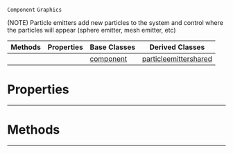  `Component` `Graphics`



(NOTE) Particle emitters add new particles to the system and control where the particles will appear (sphere emitter, mesh emitter, etc)

|Methods|Properties|Base Classes|Derived Classes|
|---|---|---|---|
| | |[component](https://plasmaengine.github.io/PlasmaDocs/Plasma1/C++/code_reference/class_reference/component.md)|[particleemittershared](https://plasmaengine.github.io/PlasmaDocs/Plasma1/C++/code_reference/class_reference/particleemittershared.md)|


 #  Properties


---  
 #  Methods


---  
 

 